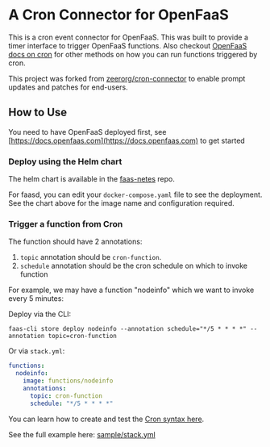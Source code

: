 # A Cron Connector for OpenFaaS

This is a cron event connector for OpenFaaS. This was built to provide a timer interface to trigger OpenFaaS functions. Also checkout [OpenFaaS docs on cron](https://docs.openfaas.com/reference/cron/) for other methods on how you can run functions triggered by cron.

This project was forked from [zeerorg/cron-connector](https://github.com/openfaas-incubator/cron-connector) to enable prompt updates and patches for end-users.

## How to Use

You need to have OpenFaaS deployed first, see [https://docs.openfaas.com](https://docs.openfaas.com) to get started

### Deploy using the Helm chart

The helm chart is available in the [faas-netes](https://github.com/openfaas/faas-netes/tree/master/chart/cron-connector) repo.

For faasd, you can edit your `docker-compose.yaml` file to see the deployment. See the chart above for the image name and configuration required.

### Trigger a function from Cron

The function should have 2 annotations:

1. `topic` annotation should be `cron-function`.
2. `schedule` annotation should be the cron schedule on which to invoke function

For example, we may have a function "nodeinfo" which we want to invoke every 5 minutes:

Deploy via the CLI:

```
faas-cli store deploy nodeinfo --annotation schedule="*/5 * * * *" --annotation topic=cron-function
```

Or via `stack.yml`:

```yaml
functions:
  nodeinfo:
    image: functions/nodeinfo
    annotations:
      topic: cron-function
      schedule: "*/5 * * * *"
```

You can learn how to create and test the [Cron syntax here](https://crontab.guru/every-5-minutes).

See the full example here: [sample/stack.yml](sample/stack.yml)
